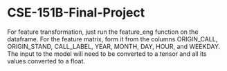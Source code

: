 # CSE-151B-Final-Project
For feature transformation, just run the feature_eng function on the dataframe.
For the feature matrix, form it from the columns ORIGIN_CALL, ORIGIN_STAND, CALL_LABEL, YEAR, MONTH, DAY, HOUR, and WEEKDAY.
The input to the model will need to be converted to a tensor and all its values converted to a float.
